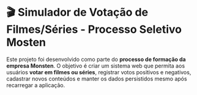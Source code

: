  # 🎬 Simulador de Votação de Filmes/Séries - Processo Seletivo Mosten

 Este projeto foi desenvolvido como parte do **processo de formação da empresa Monsten**. O objetivo é criar um sistema web que permita aos usuários **votar em filmes ou séries**, registrar votos positivos e negativos, cadastrar novos conteúdos e manter os dados persistidos mesmo após recarregar a aplicação.
